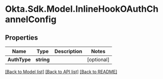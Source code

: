 # Okta.Sdk.Model.InlineHookOAuthChannelConfig

## Properties

Name | Type | Description | Notes
------------ | ------------- | ------------- | -------------
**AuthType** | **string** |  | [optional] 

[[Back to Model list]](../README.md#documentation-for-models) [[Back to API list]](../README.md#documentation-for-api-endpoints) [[Back to README]](../README.md)

